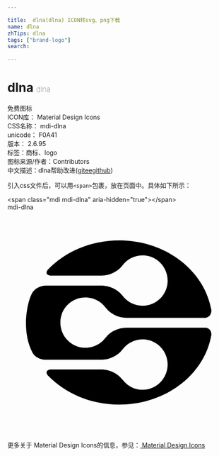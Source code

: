 ```yaml
---

title:  dlna(dlna) ICON转svg、png下载
name: dlna
zhTips: dlna
tags: ["brand-logo"]
search: 

---
```


# dlna  <small style="font-size: 60%;font-weight: 100">dlna</small>


<div class="detail-page">
<p>
<span><span class="badge-success badge">免费图标</span> </span>
<br/>
<span>
ICON库：
<span class="badge-secondary badge">Material Design Icons</span> 
</span>
<br/>
<span>
CSS名称：
<span class="badge-secondary badge">mdi-dlna</span> 
</span>
<br/>
<span>
unicode：
<span class="badge-secondary badge">F0A41</span> 
<copy-btn content='F0A41' btn-title=""></copy-btn>
<copy-btn :content='String.fromCodePoint(parseInt("F0A41", 16))' btn-title="复制U"></copy-btn>
</span>
<br/>
<span>
版本：
<span class="badge-secondary badge">2.6.95</span> 
</span><br/><span>标签：<span class="badge-light badge"><router-link to="/tags/brand-logo.html">商标、logo</router-link></span></span>
<br/>
<span>图标来源/作者：<span class="badge-light badge">Contributors</span></span> 
<br/>
<span class="zh-detail">中文描述：<span class="badge-primary badge">dlna</span><span class="help-link"><span>帮助改进</span>(<a href="https://gitee.com/liuwave/icon-helper/edit/master/json/material/dlna.json" target="_blank" rel="noopener noreferrer">gitee</a><a href="https://github.com/liuwave/icon-helper/edit/master/json/material/dlna.json" target="_blank" rel="noopener noreferrer">github</a></span>)</span><br/>
</p>
</div>
<div class="alert alert-dark">
  <i class="mdi mdi-dlna mdi-48px"></i>
  <i class="mdi mdi-dlna mdi-36px"></i>
  <i class="mdi mdi-dlna mdi-24px"></i>
  <i class="mdi mdi-dlna mdi-18px"></i>
</div>
<div>
  <p>引入css文件后，可以用<code>&lt;span&gt;</code>包裹，放在页面中。具体如下所示：    
  </p>
  <div class="alert alert-primary" style="font-size: 14px">
    &lt;span class="mdi mdi-dlna" aria-hidden="true"&gt;&lt;/span&gt;
    <copy-btn content='<span class="mdi mdi-dlna" aria-hidden="true"></span>'></copy-btn>
  </div>
  <div class="alert alert-secondary">
    <i class="mdi mdi-dlna"
    style="font-size: 24px"
    aria-hidden="true"></i> mdi-dlna
    <copy-btn content="mdi-dlna" btn-title="复制图标名称"></copy-btn>
  </div>
</div>
<div id="svg" class="svg-wrap">
<svg xmlns="http://www.w3.org/2000/svg" viewBox="0 0 24 24"><path d="M21.38,12.56H12.85C11.97,12.56 11.1,12.96 10.61,13.61V13.6C10.12,14.28 9.32,14.72 8.41,14.72C6.92,14.72 5.71,13.5 5.71,12C5.71,10.5 6.92,9.31 8.41,9.31C9.32,9.31 10.12,9.75 10.61,10.43V10.42C11.1,11.07 11.97,11.5 12.85,11.5H21.29C21.45,11.5 22,11.4 22,10.67C21.26,6.43 17.1,3.18 12.06,3.18C8.96,3.18 6.19,4.41 4.34,6.35C4.05,6.79 4.35,6.92 4.63,6.96H10.14C11,6.96 11.89,6.54 12.38,5.89V5.91C12.88,5.23 13.67,4.78 14.58,4.78C16.07,4.78 17.28,6 17.28,7.5C17.28,9 16.07,10.2 14.58,10.2C13.67,10.2 12.88,9.75 12.38,9.07V9.08C11.89,8.44 11,8.03 10.14,8.03H4.13L4.15,8.03C4.15,8.03 3.26,8 2.72,8.75C2.3,9.42 2,10.85 2,12C2,13.16 2.17,14.21 2.72,15.27C3.19,16.03 4.15,16 4.15,16H4.11L10.14,16C11,16 11.89,15.58 12.38,14.93V14.94C12.88,14.26 13.67,13.81 14.58,13.81C16.07,13.81 17.28,15.03 17.28,16.5C17.28,18 16.07,19.23 14.58,19.23C13.67,19.23 12.88,18.78 12.38,18.1V18.12C11.89,17.47 11,17.05 10.14,17.05H4.64C4.36,17.09 4.06,17.22 4.32,17.64C6.17,19.58 8.95,20.82 12.06,20.82C17.11,20.82 21.28,17.57 22,13.31C22,12.72 21.59,12.58 21.38,12.56" /></svg>
</div>
<detail full-name='mdi-dlna'></detail>
    
<div><p>更多关于 Material Design Icons的信息，参见：<a target="_blank" href="https://iconhelper.cn/material.html"> Material Design Icons</a>
</p></div>
